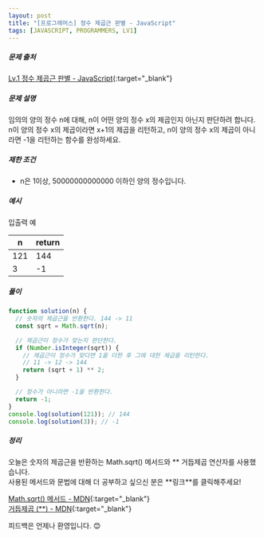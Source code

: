 ```yaml
---
layout: post
title: "[프로그래머스] 정수 제곱근 판별 - JavaScript"
tags: [JAVASCRIPT, PROGRAMMERS, LV1]
---
```


##### 문제 출처

[Lv.1 정수 제곱근 판별 - JavaScript](https://programmers.co.kr/learn/courses/30/lessons/12934?language=javascript){:target="\_blank"}

##### 문제 설명

임의의 양의 정수 n에 대해, n이 어떤 양의 정수 x의 제곱인지 아닌지 판단하려 합니다.
n이 양의 정수 x의 제곱이라면 x+1의 제곱을 리턴하고, n이 양의 정수 x의 제곱이 아니라면 -1을 리턴하는 함수를 완성하세요.

##### 제한 조건

- n은 1이상, 50000000000000 이하인 양의 정수입니다.

##### 예시

입출력 예

| n   | return |
| --- | ------ |
| 121 | 144    |
| 3   | -1     |

##### 풀이

```javascript
function solution(n) {
  // 숫자의 제곱근을 반환한다. 144 -> 11
  const sqrt = Math.sqrt(n);

  // 제곱근이 정수가 맞는지 판단한다.
  if (Number.isInteger(sqrt)) {
    // 제곱근이 정수가 맞다면 1을 더한 후 그에 대한 제급을 리턴한다.
    // 11 -> 12 -> 144
    return (sqrt + 1) ** 2;
  }

  // 정수가 아니라면 -1을 반환한다.
  return -1;
}
console.log(solution(121)); // 144
console.log(solution(3)); // -1
```

##### 정리

오늘은 숫자의 제곱근을 반환하는 Math.sqrt() 메서드와 ** 거듭제곱 연산자를 사용했습니다. <br />
사용된 메서드와 문법에 대해 더 공부하고 싶으신 분은 **링크\*\*를 클릭해주세요!

[Math.sqrt() 메서드 - MDN](https://developer.mozilla.org/ko/docs/Web/JavaScript/Reference/Global_Objects/Math/sqrt){:target="\_blank"}<br />
[거듭제곱 (\*\*) - MDN](https://developer.mozilla.org/ko/docs/Web/JavaScript/Reference/Operators/Exponentiation){:target="\_blank"}

피드백은 언제나 환영입니다. 😊
